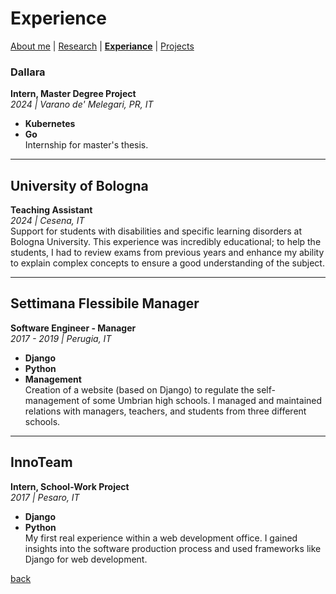 # Experience

[About me](./) |
[Research](/research) |
**[Experiance](/experiance)** |
[Projects](/projects)

### Dallara
**Intern, Master Degree Project**  
*2024 | Varano de' Melegari, PR, IT*  
- **Kubernetes**  
- **Go**  
Internship for master's thesis.

---

## University of Bologna
**Teaching Assistant**  
*2024 | Cesena, IT*  
Support for students with disabilities and specific learning disorders at Bologna University. This experience was incredibly educational; to help the students, I had to review exams from previous years and enhance my ability to explain complex concepts to ensure a good understanding of the subject.

---

## Settimana Flessibile Manager
**Software Engineer - Manager**  
*2017 - 2019 | Perugia, IT*  
- **Django**  
- **Python**  
- **Management**  
Creation of a website (based on Django) to regulate the self-management of some Umbrian high schools. I managed and maintained relations with managers, teachers, and students from three different schools.

---

## InnoTeam
**Intern, School-Work Project**  
*2017 | Pesaro, IT*  
- **Django**  
- **Python**  
My first real experience within a web development office. I gained insights into the software production process and used frameworks like Django for web development.

[back](./)
